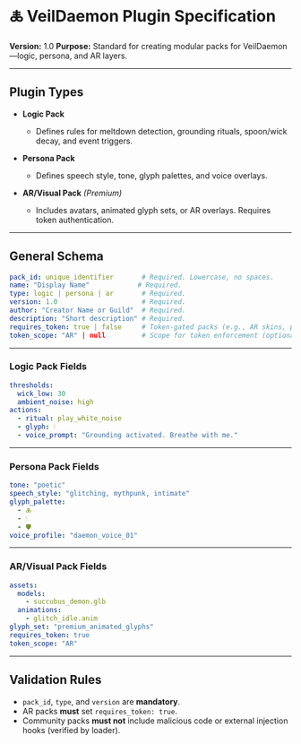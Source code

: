 # **🜏 VeilDaemon Plugin Specification**

**Version:** 1.0
**Purpose:** Standard for creating modular packs for VeilDaemon—logic, persona, and AR layers.

---

## **Plugin Types**

* **Logic Pack**

  * Defines rules for meltdown detection, grounding rituals, spoon/wick decay, and event triggers.
* **Persona Pack**

  * Defines speech style, tone, glyph palettes, and voice overlays.
* **AR/Visual Pack** *(Premium)*

  * Includes avatars, animated glyph sets, or AR overlays. Requires token authentication.

---

## **General Schema**

```yaml
pack_id: unique_identifier       # Required. Lowercase, no spaces.
name: "Display Name"            # Required.
type: logic | persona | ar       # Required.
version: 1.0                     # Required.
author: "Creator Name or Guild"  # Required.
description: "Short description" # Required.
requires_token: true | false     # Token-gated packs (e.g., AR skins, premium glyph sets).
token_scope: "AR" | null         # Scope for token enforcement (optional).
```

---

### **Logic Pack Fields**

```yaml
thresholds:
  wick_low: 30
  ambient_noise: high
actions:
  - ritual: play_white_noise
  - glyph: 🕯
  - voice_prompt: "Grounding activated. Breathe with me."
```

---

### **Persona Pack Fields**

```yaml
tone: "poetic"
speech_style: "glitching, mythpunk, intimate"
glyph_palette:
  - 🜏
  - 🕯
  - 🛡
voice_profile: "daemon_voice_01"
```

---

### **AR/Visual Pack Fields**

```yaml
assets:
  models:
    - succubus_demon.glb
  animations:
    - glitch_idle.anim
glyph_set: "premium_animated_glyphs"
requires_token: true
token_scope: "AR"
```

---

## **Validation Rules**

* `pack_id`, `type`, and `version` are **mandatory**.
* AR packs **must** set `requires_token: true`.
* Community packs **must not** include malicious code or external injection hooks (verified by loader).
